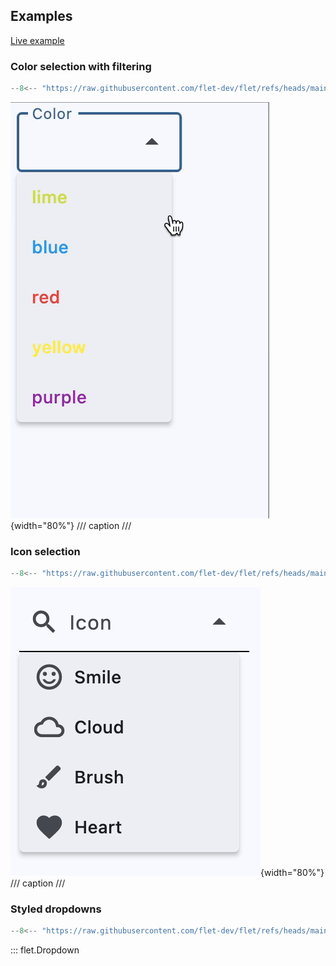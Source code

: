 ## Examples

[Live example](https://flet-controls-gallery.fly.dev/input/dropdown)

### Color selection with filtering

```python
--8<-- "https://raw.githubusercontent.com/flet-dev/flet/refs/heads/main/sdk/python/examples/controls/dropdown/color-selection-with-filtering.py"
```

![color-selection-with-filtering](https://raw.githubusercontent.com/flet-dev/flet/main/sdk/python/examples/controls/dropdown/media/color-selection-with-filtering.gif){width="80%"}
/// caption
///


### Icon selection

```python
--8<-- "https://raw.githubusercontent.com/flet-dev/flet/refs/heads/main/sdk/python/examples/controls/dropdown/icon-selection.py"
```

![icon-selection](https://raw.githubusercontent.com/flet-dev/flet/main/sdk/python/examples/controls/dropdown/media/icon-selection.png){width="80%"}
/// caption
///

### Styled dropdowns

```python
--8<-- "https://raw.githubusercontent.com/flet-dev/flet/refs/heads/main/sdk/python/examples/controls/dropdown/styled.py"
```

::: flet.Dropdown
